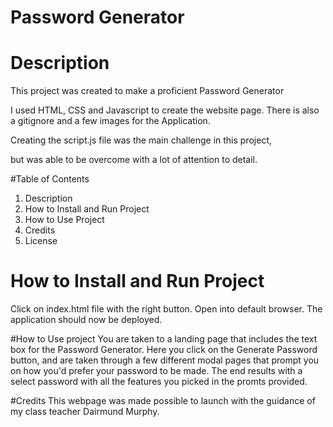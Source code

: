 
# Password Generator

# Description

This project was created to make a proficient Password Generator

I used HTML, CSS and Javascript to create the website page. 
There is also a gitignore and a few images for the Application. 

Creating the script.js file was the main challenge in this project, 

but was able to be overcome with a lot of attention to detail. 

#Table of Contents

1. Description
2. How to Install and Run Project
3. How to Use Project
4. Credits
5. License 

# How to Install and Run Project
Click on index.html file with the right button.
Open into default browser.
The application should now be deployed.

#How to Use project
You are taken to a landing page that includes the text box for the Password Generator.
Here you click on the Generate Password button, and are taken through a few different 
modal pages that prompt you on how you'd prefer your password to be made. The end results with a
select password with all the features you picked in the promts provided. 

#Credits
This webpage was made possible to launch with the guidance of my class teacher Dairmund Murphy.


